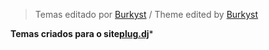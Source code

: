 > Temas editado por [Burkyst](https://plug.dj/@/burkyst) /
> Theme edited by [Burkyst](https://plug.dj/@/burkyst)

**Temas criados para o site[plug.dj](https://plug.dj)***
